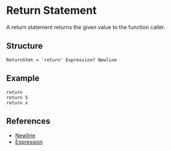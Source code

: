 # Return Statement

A return statement returns the given value to the function caller.

## Structure

```grammar
ReturnStmt = 'return' Expression? Newline
```

## Example

```syntek
return
return 5
return x
```

## References

- [Newline](/spec/grammar/lexical.html#newline)
- [Expression](/spec/grammar/syntactic/expressions/)
